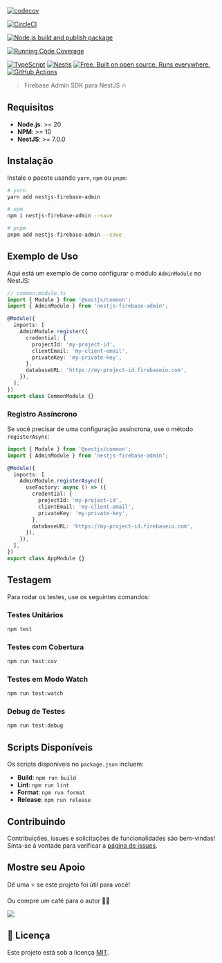 [![codecov](https://codecov.io/gh/hebertcisco/nestjs-firebase-admin/branch/main/graph/badge.svg?token=N0IW1UNNIP)](https://codecov.io/gh/hebertcisco/nestjs-firebase-admin)

[![CircleCI](https://dl.circleci.com/status-badge/img/gh/hebertcisco/nestjs-firebase-admin/tree/main.svg?style=svg)](https://dl.circleci.com/status-badge/redirect/gh/hebertcisco/nestjs-firebase-admin/tree/main)

[![Node.js build and publish package](https://github.com/hebertcisco/nestjs-firebase-admin/actions/workflows/npm-publish.yml/badge.svg)](https://github.com/hebertcisco/nestjs-firebase-admin/actions/workflows/npm-publish.yml)

[![Running Code Coverage](https://github.com/hebertcisco/nestjs-firebase-admin/actions/workflows/coverage.yml/badge.svg)](https://github.com/hebertcisco/nestjs-firebase-admin/actions/workflows/coverage.yml)

[![TypeScript](https://img.shields.io/badge/TypeScript-007ACC?style=flat&logo=typescript&logoColor=white)](https://www.typescriptlang.org/)
[![Nestjs](https://img.shields.io/badge/Nestjs-ea2845?style=flat&logo=nestjs&logoColor=white)](https://nestjs.com/)
[![Free. Built on open source. Runs everywhere.](https://img.shields.io/badge/VS_Code-0078D4?style=flat&logo=visual%20studio%20code&logoColor=white)](https://code.visualstudio.com/)
[![GitHub Actions](https://img.shields.io/badge/github%20actions-%232671E5.svg?style=flat&logo=githubactions&logoColor=white)](https://github.com/hebertcisco/nestjs-firebase-admin/actions)

> Firebase Admin SDK para NestJS :fire:

## Requisitos

- **Node.js**: >= 20
- **NPM**: >= 10
- **NestJS**: >= 7.0.0

## Instalação

Instale o pacote usando `yarn`, `npm` ou `pnpm`:

```bash
# yarn
yarn add nestjs-firebase-admin
```

```bash
# npm
npm i nestjs-firebase-admin --save
```

```bash
# pnpm
pnpm add nestjs-firebase-admin --save
```

## Exemplo de Uso

Aqui está um exemplo de como configurar o módulo `AdminModule` no NestJS:

```ts
// common.module.ts
import { Module } from '@nestjs/common';
import { AdminModule } from 'nestjs-firebase-admin';

@Module({
  imports: [
    AdminModule.register({
      credential: {
        projectId: 'my-project-id',
        clientEmail: 'my-client-email',
        privateKey: 'my-private-key',
      },
      databaseURL: 'https://my-project-id.firebaseio.com',
    }),
  ],
})
export class CommonModule {}
```

### Registro Assíncrono

Se você precisar de uma configuração assíncrona, use o método `registerAsync`:

```ts
import { Module } from '@nestjs/common';
import { AdminModule } from 'nestjs-firebase-admin';

@Module({
  imports: [
    AdminModule.registerAsync({
      useFactory: async () => ({
        credential: {
          projectId: 'my-project-id',
          clientEmail: 'my-client-email',
          privateKey: 'my-private-key',
        },
        databaseURL: 'https://my-project-id.firebaseio.com',
      }),
    }),
  ],
})
export class AppModule {}
```

## Testagem

Para rodar os testes, use os seguintes comandos:

### Testes Unitários

```bash
npm test
```

### Testes com Cobertura

```bash
npm run test:cov
```

### Testes em Modo Watch

```bash
npm run test:watch
```

### Debug de Testes

```bash
npm run test:debug
```

## Scripts Disponíveis

Os scripts disponíveis no `package.json` incluem:

- **Build**: `npm run build`
- **Lint**: `npm run lint`
- **Format**: `npm run format`
- **Release**: `npm run release`

## Contribuindo

Contribuições, issues e solicitações de funcionalidades são bem-vindas!<br />Sinta-se à vontade para verificar a [página de issues](https://github.com/hebertcisco/nestjs-firebase-admin/issues).

## Mostre seu Apoio

Dê uma ⭐️ se este projeto foi útil para você!

Ou compre um café para o autor 🙌🏾

<a href="https://www.buymeacoffee.com/hebertcisco">
    <img src="https://img.buymeacoffee.com/button-api/?text=Buy me a coffee&emoji=&slug=hebertcisco&button_colour=FFDD00&font_colour=000000&font_family=Inter&outline_colour=000000&coffee_colour=ffffff" />
</a>

## 📝 Licença

Este projeto está sob a licença [MIT](LICENSE).
